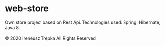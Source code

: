# web-store
Own store project based on Rest Api. Technologies used: Spring, Hibernate, Java 8.<br/><br/>
© 2020 Ireneusz Trepka All Rights Reserved
